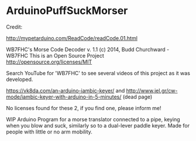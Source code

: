 # ArduinoPuffSuckMorser

Credit:

http://mypetarduino.com/ReadCode/readCode.01.html

WB7FHC's Morse Code Decoder v. 1.1 (c) 2014, Budd Churchward - WB7FHC This is an Open Source Project http://opensource.org/licenses/MIT

Search YouTube for 'WB7FHC' to see several videos of this project as it was developed.

https://vk8da.com/an-arduino-iambic-keyer/ and http://www.jel.gr/cw-mode/iambic-keyer-with-arduino-in-5-minutes/ (dead page)

No licenses found for these 2, if you find one, please inform me!

WIP Arduino Program for a morse translator connected to a pipe, keying when you blow and suck, similarly so to a dual-lever paddle keyer. Made for people with little or no arm mobility.
